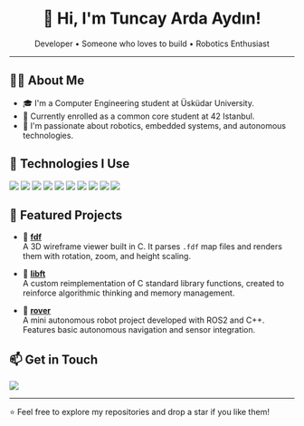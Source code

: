 <h1 align="center">👋 Hi, I'm Tuncay Arda Aydın!</h1>
<p align="center">Developer • Someone who loves to build • Robotics Enthusiast</p>

---

## 🧑‍💻 About Me

- 🎓 I'm a Computer Engineering student at Üsküdar University.
- 🚀 Currently enrolled as a common core student at 42 Istanbul.
- 🤖 I'm passionate about robotics, embedded systems, and autonomous technologies.

## 🔧 Technologies I Use

<p align="left">
  <img src="https://img.shields.io/badge/C-00599C?style=for-the-badge&logo=c&logoColor=white"/>
  <img src="https://img.shields.io/badge/C++-00599C?style=for-the-badge&logo=cplusplus&logoColor=white"/>
  <img src="https://img.shields.io/badge/Java-007396?style=for-the-badge&logo=java&logoColor=white"/>
  <img src="https://img.shields.io/badge/C%23-239120?style=for-the-badge&logo=c-sharp&logoColor=white"/>
  <img src="https://img.shields.io/badge/JavaScript-F7DF1E?style=for-the-badge&logo=javascript&logoColor=black"/>
  <img src="https://img.shields.io/badge/Python-3670A0?style=for-the-badge&logo=python&logoColor=ffdd54"/>
  <img src="https://img.shields.io/badge/ROS2-22314E?style=for-the-badge&logo=ros&logoColor=white"/>
  <img src="https://img.shields.io/badge/Linux-FCC624?style=for-the-badge&logo=linux&logoColor=black"/>
  <img src="https://img.shields.io/badge/Git-F05032?style=for-the-badge&logo=git&logoColor=white"/>
  <img src="https://img.shields.io/badge/GitHub-181717?style=for-the-badge&logo=github&logoColor=white"/>
</p>

## 🚀 Featured Projects

- 🔷 **[fdf](https://github.com/Tuncayarda/Fdf)**  
  A 3D wireframe viewer built in C. It parses `.fdf` map files and renders them with rotation, zoom, and height scaling.

- 🔷 **[libft](https://github.com/Tuncayarda/Libft)**  
  A custom reimplementation of C standard library functions, created to reinforce algorithmic thinking and memory management.

- 🔷 **[rover](https://github.com/Tuncayarda/rover)**  
  A mini autonomous robot project developed with ROS2 and C++. Features basic autonomous navigation and sensor integration.

## 📫 Get in Touch

<a href="https://www.linkedin.com/in/tncyard/">
  <img src="https://img.shields.io/badge/LinkedIn-0077B5?style=for-the-badge&logo=linkedin&logoColor=white"/>
</a>

---

⭐️ Feel free to explore my repositories and drop a star if you like them!
